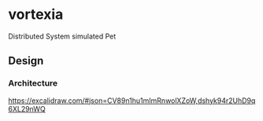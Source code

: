 # vortexia
Distributed System simulated Pet


## Design

### Architecture

https://excalidraw.com/#json=CV89n1hu1mImRnwolXZoW,dshyk94r2UhD9q6XL29nWQ
